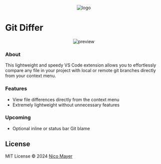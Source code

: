 <p align="center">
<img src="https://raw.githubusercontent.com/Nico-Mayer/git-differ/main/public/logo.png" alt="logo" heigh="256" />
<h1>Git Differ</h1>
</p>

<p align='center'>
  <img src="https://raw.githubusercontent.com/Nico-Mayer/git-differ/main/public/showcase.gif" alt='preview'>
</p>

### About

This lightweight and speedy VS Code extension allows you to effortlessly compare any file in your project with local or remote git branches directly from your context menu.

### Features

- View file differences directly from the context menu
- Extremely lightweight without unnecessary features

### Upcoming

- Optional inline or status bar Git blame

## License

MIT License © 2024 [Nico Mayer](https://github.com/nico-mayer)
